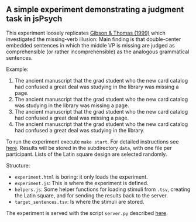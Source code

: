 
## A simple experiment demonstrating a judgment task in jsPsych

This experiment loosely replicates [Gibson & Thomas (1999)](http://dx.doi.org/10.1080/016909699386293) which investigated the missing-verb illusion: Main finding is that double-center embedded sentences in which the middle VP is missing are judged as comprehensible (or rather incomprehensible) as the analogous grammatical sentences.

Example:

1. The ancient manuscript that the grad student who the new card catalog had confused a great deal was studying in the library was missing a page.	
2. The ancient manuscript that the grad student who the new card catalog was studying in the library was missing a page.	
3. The ancient manuscript that the grad student who the new card catalog had confused a great deal was missing a page.	
4. The ancient manuscript that the grad student who the new card catalog had confused a great deal was studying in the library.	

To run the experiment execute `make start`.  For detailed instructions see [here](https://github.com/tmalsburg/web_stroop_task).  Results will be stored in the subdirectory `data`, with one file per participant.  Lists of the Latin square design are selected randomly.

Structure:
- `experiment.html` is boring: it only loads the experiment.
- `experiment.js`: This is where the experiment is defined.
- `helpers.js`: Some helper functions for loading stimuli from `.tsv`, creating the Latin square, and for sending the results back to the server.
- `target_sentences.tsv`: Is where the stimuli are stored.

The experiment is served with the script `server.py` described [here](https://github.com/tmalsburg/web_stroop_task).
